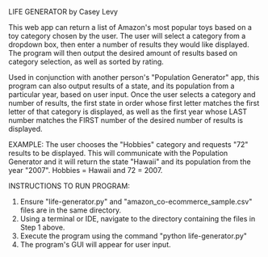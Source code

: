 LIFE GENERATOR by Casey Levy

This web app can return a list of Amazon's most popular toys based on a toy category chosen by the user. The user will select a category from a dropdown box, then enter a number of results they would like displayed. The program will then output the desired amount of results based on category selection, as well as sorted by rating. 

Used in conjunction with another person's "Population Generator" app, this program can also output results of a state, and its population from a particular year, based on user input. Once the user selects a category and number of results, the first state in order whose first letter matches the first letter of that category is displayed, as well as the first year whose LAST number matches the FIRST number of the desired number of results is displayed. 

EXAMPLE: The user chooses the "Hobbies" category and requests "72" results to be displayed. This will communicate with the Population Generator and it will return the state "Hawaii" and its population from the year "2007". Hobbies = Hawaii and 72 = 2007. 


INSTRUCTIONS TO RUN PROGRAM:
1. Ensure "life-generator.py" and "amazon_co-ecommerce_sample.csv" files are in the same directory. 
2. Using a terminal or IDE, navigate to the directory containing the files in Step 1 above.
3. Execute the program using the command "python life-generator.py"
4. The program's GUI will appear for user input. 